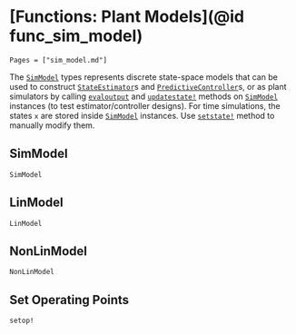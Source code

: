 # [Functions: Plant Models](@id func_sim_model)

```@contents
Pages = ["sim_model.md"]
```

The [`SimModel`](@ref) types represents discrete state-space models that can be used to
construct [`StateEstimator`](@ref)s and [`PredictiveController`](@ref)s, or as plant
simulators by calling [`evaloutput`](@ref) and [`updatestate!`](@ref) methods on
[`SimModel`](@ref) instances (to test estimator/controller designs). For time simulations,
the states `x` are stored inside [`SimModel`](@ref) instances. Use [`setstate!`](@ref)
method to manually modify them.

## SimModel

```@docs
SimModel
```

## LinModel

```@docs
LinModel
```

## NonLinModel

```@docs
NonLinModel
```

## Set Operating Points

```@docs
setop!
```
